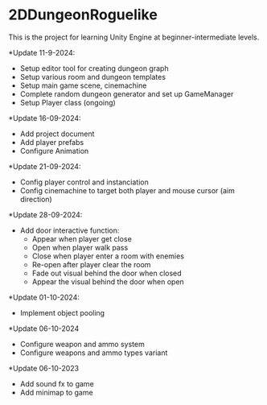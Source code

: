 # 2DDungeonRoguelike
This is the project for learning Unity Engine at beginner-intermediate levels.

*Update 11-9-2024:
- Setup editor tool for creating dungeon graph
- Setup various room and dungeon templates
- Setup main game scene, cinemachine
- Complete random dungeon generator and set up GameManager
- Setup Player class (ongoing)

*Update 16-09-2024:
- Add project document
- Add player prefabs
- Configure Animation

*Update 21-09-2024:
- Config player control and instanciation
- Config cinemachine to target both player and mouse cursor (aim direction)

*Update 28-09-2024:
- Add door interactive function:
  + Appear when player get close
  + Open when player walk pass
  + Close when player enter a room with enemies
  + Re-open after player clear the room
  + Fade out visual behind the door when closed
  + Appear the visual behind the door when open

*Update 01-10-2024:
- Implement object pooling

*Update 06-10-2024
- Configure weapon and ammo system
- Configure weapons and ammo types variant

*Update 06-10-2023
- Add sound fx to game
- Add minimap to game

